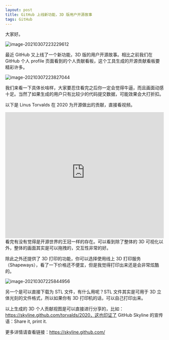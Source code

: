 ```yaml
---
layout: post
title: GitHub 上线新功能，3D 版用户开源故事
tags: GitHub
---
```


大家好。

![image-20210307223229612](https://7465-test-3c9b5e-books-1301492295.tcb.qcloud.la/images/compress_image-20210307223229612.png)

最近 GitHub 又上线了一个新功能，3D 版的用户开源故事。相比之前我们在 GitHub 个人 profile 页面看到的个人贡献看板，这个工具生成的开源贡献看板要精彩许多。

![image-20210307223827044](https://7465-test-3c9b5e-books-1301492295.tcb.qcloud.la/images/compress_image-20210307223827044.png)

我们来看一下具体长啥样，大家要忍住看完之后你一定会觉得牛逼，而且画面动感十足。当然了如果生成的用户只有比较少的代码提交数据，可能效果会大打折扣。

以下是 Linus Torvalds 在 2020 为开源做出的贡献，直接看视频。

<iframe width="100%" height="400" src="https://7465-test-3c9b5e-books-1301492295.tcb.qcloud.la/images/2021-03-07_225520.mp4" frameborder="0" allowfullscreen></iframe>
看完有没有觉得是开源世界的王冠一样的存在。可以看到除了整体的 3D 可视化以外，整体的画面其实是可以拖拽的，交互性非常的好。

除此之外还提供了 3D 打印的功能，你可以选择使用线上 3D 打印服务（Shapeways），看了一下价格还不便宜，但是我觉得打印出来还是会非常炫酷的。

![image-20210307225844956](https://7465-test-3c9b5e-books-1301492295.tcb.qcloud.la/images/compress_image-20210307225844956.png)

另一个是可以直接下载为 STL 文件，有什么用呢？STL 文件其实是可用于 3D 立体光刻的文件格式，所以如果你有 3D 打印机的话，可以自己打印出来。

以上生成的 3D 个人贡献视图是可以直接进行分享的，比如：https://skyline.github.com/torvalds/2020，这也印证了 GitHub Skyline 的宣传语：Share it, print it.

更多详情请查看链接：https://skyline.github.com/
